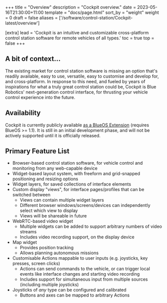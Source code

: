 +++
title = "Overview"
description = "Cockpit overview."
date = 2023-05-16T21:30:00+11:00
template = "docs/page.html"
sort_by = "weight"
weight = 0
draft = false
aliases = ['/software/control-station/Cockpit-latest/overview']

[extra]
lead = 'Cockpit is an intuitive and customizable cross-platform control station software for remote vehicles of all types.'
toc = true
top = false
+++

## A bit of context...

The existing market for control station software is missing an option that's readily available, easy to use, versatile, easy to customise and develop for, and cross-platform. In response to this need, and fueled by years of inspirations for what a truly great control station could be, Cockpit is Blue Robotics' next-generation control interface, for thrusting your vehicle control experience into the future.

## Availability

Cockpit is currently publicly available [as a BlueOS Extension](https://docs.bluerobotics.com/BlueOS-Extensions-Repository#:~:text=Cockpit,-Maintainer) (requires BlueOS >= 1.1). It is still in an initial development phase, and will not be actively supported until it is officially released.

## Primary Feature List

- Browser-based control station software, for vehicle control and monitoring from any web-capable device
- Widget-based layout system, with freeform and grid-snapped positioning and resizing options
- Widget layers, for saved collections of interface elements
- Custom display "views", for interface pages/profiles that can be switched between
    - Views can contain multiple widget layers
    - Different browser windows/screens/devices can independently select which view to display
    - Views will be shareable in future
- WebRTC-based video widget
    - Multiple widgets can be added to support arbitrary numbers of video streams
    - Includes video recording support, on the display device
- Map widget
    - Provides position tracking
    - Allows planning autonomous missions
- Customisable Actions mappable to user inputs (e.g. joysticks, key presses, screen clicks)
    - Actions can send commands to the vehicle, or can trigger local events like interface changes and starting video recording
    - Includes support for simultaneous input from multiple sources (including multiple joysticks)
- Joysticks of _any_ type can be configured and calibrated
    - Buttons and axes can be mapped to arbitrary Actions
